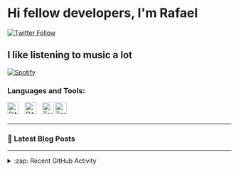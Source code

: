 # Hi fellow developers, I'm Rafael

[![Twitter Follow](https://img.shields.io/twitter/follow/BtwSalster?color=%231DA1F2&label=Follow%20Rafael&logo=twitter&style=for-the-badge)][twitter]


## I like listening to music a lot

[![Spotify](https://novatorem-rafaelfagomes.vercel.app/api/spotify)](https://open.spotify.com/user/2122qfs6sp5d2kq2iqjdof4yi)

### Languages and Tools:

[<img align="left" alt="GitHub" width="26px" src="https://user-images.githubusercontent.com/3369400/139447912-e0f43f33-6d9f-45f8-be46-2df5bbc91289.png" style="padding-right:10px;" />](#gh-dark-mode-only)
[<img align="left" alt="GitHub" width="26px" src="https://user-images.githubusercontent.com/3369400/139448065-39a229ba-4b06-434b-bc67-616e2ed80c8f.png" style="padding-right:10px;" />](#gh-light-mode-only)
[<img align="left" alt="Terminal" width="26px" src="./img/terminal-light.svg" />](#gh-light-mode-only)
[<img align="left" alt="Terminal" width="26px" src="./img/terminal-dark.svg" />](#gh-dark-mode-only)

<br />
<br />

---

### 📕 Latest Blog Posts

---

<details>
  <summary>:zap: Recent GitHub Activity</summary>
  
<!--START_SECTION:activity-->

</details>

[twitter]: https://twitter.com/anao95